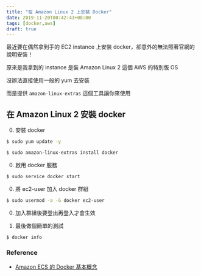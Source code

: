 ```yaml
---
title: "在 Amazon Linux 2 上安裝 Docker"
date: 2019-11-20T00:42:43+08:00
tags: [docker,aws]
draft: true
---
```


最近要在偶然拿到手的 EC2 instance 上安裝 docker，卻意外的無法照著官網的說明安裝！

原來是我拿到的 instance 是裝 Amazon Linux 2 這個 AWS 的特別版 OS

沒辦法直接使用一般的 yum 去安裝

而是提供 `amazon-linux-extras` 這個工具讓你來使用

## 在 Amazon Linux 2 安裝 docker

0. 安裝 docker

```bash
$ sudo yum update -y

$ sudo amazon-linux-extras install docker
```

0. 啟用 docker 服務

```bash
$ sudo service docker start
```

0. 將 ec2-user 加入 docker 群組

```bash
$ sudo usermod -a -G docker ec2-user
```

0. 加入群組後要登出再登入才會生效

0. 最後做個簡單的測試

```bash
$ docker info
```

### Reference

- [Amazon ECS 的 Docker 基本概念](https://docs.aws.amazon.com/zh_tw/AmazonECS/latest/developerguide/docker-basics.html)
